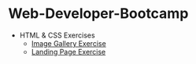 # Web-Developer-Bootcamp

* HTML & CSS Exercises
  * [Image Gallery Exercise](http://codepen.io/pragmaticbot/pen/jyOQzo)
  * [Landing Page Exercise](http://codepen.io/pragmaticbot/pen/QdWzaN)
